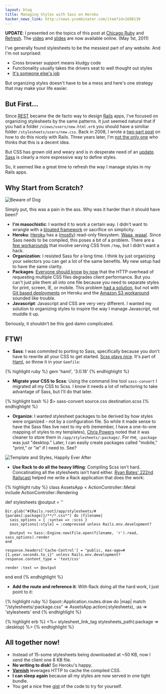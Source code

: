 ```yaml
---
layout: blog
title: Managing Styles with Sass on Heroku
hacker_news_link: http://news.ycombinator.com/item?id=1698139
---
```

**UPDATE**: I presented on the topics of this post at [Chicago Ruby][24] and [Refresh][27]. The [video][25] and [slides][26] are now available online. (May 1st, 2011)

I've generally found stylesheets to be the messiest part of any website. And I'm not surprised:

* Cross browser support means kludgy code
* Functionality usually takes the drivers seat to well thought out styles
* [It's someone else's job][1]

But organizing styles doesn't have to be a mess and here's one strategy that may make your life easier.

## But First...

Since [REST][17] became the de facto way to design [Rails][18] apps, I've focused on organizing stylesheets by the same patterns. It just seemed natural that if you had a folder <code>/views/users/new.html.erb</code> you should have a similiar folder <code>/stylesheets/users/new.css</code>. Back in 2008, I wrote a [two part post][2] on how to do this nicely with Rails. Three years later, I'm [not the only one][3] who thinks that this is a decent idea.

But CSS has grown old and weary and is in desperate need of an [update][13]. [Sass][4] is clearly a more expressive way to define styles.

So, it seemed like a great time to refresh the way I manage styles in my Rails apps.

## Why Start from Scratch?

<img src="http://farm5.static.flickr.com/4124/4994576910_2986eef71b_m_d.jpg" alt="Beware of Dog" title="Beware of Dog" class="right">

Simply put, this was a pain in the ass. Why was it harder than it should have been?

* **I'm masochistic**: I wanted it to work a certain way. I didn't want to wrangle with a [bloated framework][5] or sacrifice on simplicity.
* **Heroku**: [Heroku][14] has a ([mostly][19]) read-only filesystem. [Waaa, waaa!][15]. Since Sass needs to be compiled, this poses a bit of a problem. There are a [few workarounds][6] that involve serving CSS from <code>/tmp</code>, but I didn't want a hack.
* **Organization**: I resisted Sass for a long time. I think by just organizing your selectors you can get a lot of the same benefits. My new setup had to have the same clarity.
* **Packages**: [Everyone should know][7] [by now][8] that the HTTP overhead of requesting multiple CSS files degrades client performance. But you can't just pile them all into one file because you need to separate styles for print, screen, IE, or mobile. This problem [had a solution][9], but not with [Git based deployments][16] on Heroku and the [Amazon S3 workaround][10] sounded like trouble.
* **Javascript**: Javascript and CSS are very very different. I wanted my solution to organizing styles to inspire the way I manage Javascript, not muddle it up.

Seriously, it shouldn't be this god damn complicated.

## FTW!

* **Sass**: I was commited to porting to Sass, specifically because you don't have to rewrite all your CSS to get started. [Scss plays nice][20]. It's part of [Haml][21], so throw it in your <code>Gemfile</code>:

{% highlight ruby %}
gem 'haml', '3.0.18'
{% endhighlight %}

* **Migrate your CSS to Scss**: Using the command line tool <code>sass-convert</code> I migrated all my CSS to Scss. I know it needs a lot of refactoring to take advantage of Sass, but I'll do that later.

{% highlight bash %}
$> sass-convert source.css destination.scss
{% endhighlight %}

* **Organize**: I wanted stylesheet packages to be derived by how styles were organized - not by a configuration file. So while it made sense to have the Sass files live next to my erb (remember, I have a one-to-one mapping of styles to my templates), [Chris Powers][11] noted that it was cleaner to store them in <code>/app/stylesheets/:package/</code>. For me, <code>:package</code>  was just "desktop." Later, I can easily create packages called "mobile," "print," or "ie" if I need to. See?

<img src="http://farm5.static.flickr.com/4088/4994576870_31e45aceab_d.jpg" alt="Template and Styles, Happily Ever After" title="Template and Styles, Happily Ever After" />

* **Use Rack to do all the heavy lifting**: Compiling Scss isn't hard. Concatinating all the stylesheets isn't hard either. [Ryan Bates' 222nd Railscast][22] helped me write a Rack application that does the work:

{% highlight ruby %}
class AssetsApp < ActionController::Metal  
  include ActionController::Rendering

  def stylesheets
    @output = ''

    Dir.glob("#{Rails.root}/app/stylesheets/#{params[:package]}/**/*.css*") do |filename|
      sass_options = { :syntax => :scss }
      sass_options[:style] = :compressed unless Rails.env.development?

      @output += Sass::Engine.new(File.open(filename, 'r').read, sass_options).render
    end

    response.headers['Cache-Control'] = "public, max-age=#{1.year.seconds.to_i}" unless Rails.env.development?
    response.content_type = 'text/css'

    render :text => @output
  end
end
{% endhighlight %}

* **Add the route and reference it**: With Rack doing all the hard work, I just point to it:

{% highlight ruby %}
Sqoot::Application.routes.draw do |map|
  match "/stylesheets/:package.css" => AssetsApp.action(:stylesheets), :as => 'stylesheets'
end
{% endhighlight %}

{% highlight erb %}
<%= stylesheet_link_tag stylesheets_path(:package => :desktop) %>
{% endhighlight %}

## All together now!

* Instead of 15-some stylesheets being downloaded at ~50 KB, now I send the client one 8 KB file.
* **No writing to disk!** So Heroku's happy.
* **[Varnish][12]** leverages HTTP to cache the compiled CSS.
* **I can sleep again** because all my styles are now served in one tight bundle.
* You get a nice free [gist][23] of the code to try for yourself.


[1]: http://video.google.com/videoplay?docid=-4101280286098310645
[2]: http://avandamiri.com/2008/11/19/css-tricks-2-of-2-using-rails-to-manage-styles.html
[3]: http://2009.windycityrails.org/videos#8
[4]: http://sass-lang.com
[5]: http://compass-style.org/
[6]: http://github.com/pedro/hassle
[7]: http://developer.yahoo.com/yslow/
[8]: http://code.google.com/speed/page-speed/
[9]: http://synthesis.sbecker.net/pages/asset_packager
[10]: http://github.com/dim/sphere
[11]: http://chrisjpowers.com/
[12]: http://www.varnish-cache.org/
[13]: http://www.css3.info/
[14]: http://www.heroku.com
[15]: http://www.hulu.com/watch/19280/saturday-night-live-debbie-downer-birthday-party
[16]: http://docs.heroku.com/git
[17]: http://edgeguides.rubyonrails.org/routing.html
[18]: http://rubyonrails.org
[19]: http://docs.heroku.com/constraints#read-only-filesystem
[20]: http://sass-lang.com/docs/yardoc/file.SASS_CHANGELOG.html
[21]: http://haml-lang.com/
[22]: http://asciicasts.com/episodes/222-rack-in-rails-3
[23]: http://gist.github.com/581728
[24]: http://www.meetup.com/ChicagoRuby
[25]: http://ontwik.com/javascript/simple-javascript-css-management-with-rack-by-avand-amiri/
[26]: http://avandamiri.com/slides/css-js-rack.html
[27]: http://www.refreshchi.org/